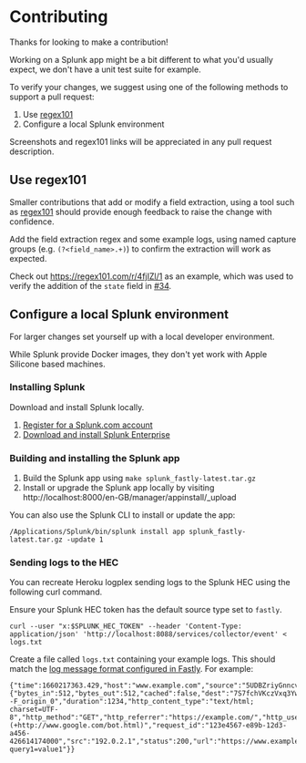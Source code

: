 # Contributing

Thanks for looking to make a contribution!

Working on a Splunk app might be a bit different to what you'd usually expect, we don't have a unit test suite for example.

To verify your changes, we suggest using one of the following methods to support a pull request:

1. Use [regex101](https://regex101.com/)
2. Configure a local Splunk environment

Screenshots and regex101 links will be appreciated in any pull request description.

## Use regex101

Smaller contributions that add or modify a field extraction, using a tool such as [regex101](https://regex101.com/) should provide enough feedback to raise the change with confidence.

Add the field extraction regex and some example logs, using named capture groups (e.g. `(?<field_name>.+)`) to confirm the extraction will work as expected.

Check out https://regex101.com/r/4fjIZl/1 as an example, which was used to verify the addition of the `state` field in [#34](https://github.com/Financial-Times/splunk-heroku/pull/34).

## Configure a local Splunk environment

For larger changes set yourself up with a local developer environment.

While Splunk provide Docker images, they don't yet work with Apple Silicone based machines.

### Installing Splunk

Download and install Splunk locally.

1. [Register for a Splunk.com account](https://www.splunk.com/page/sign_up)
2. [Download and install Splunk Enterprise](https://www.splunk.com/en_us/download/splunk-enterprise.html?locale=en_us)

### Building and installing the Splunk app

1. Build the Splunk app using `make splunk_fastly-latest.tar.gz`
2. Install or upgrade the Splunk app locally by visiting http://localhost:8000/en-GB/manager/appinstall/_upload

You can also use the Splunk CLI to install or update the app:

```
/Applications/Splunk/bin/splunk install app splunk_fastly-latest.tar.gz -update 1
```

### Sending logs to the HEC

You can recreate Heroku logplex sending logs to the Splunk HEC using the following curl command.

Ensure your Splunk HEC token has the default source type set to `fastly`.

```shell
curl --user "x:$SPLUNK_HEC_TOKEN" --header 'Content-Type: application/json' 'http://localhost:8088/services/collector/event' < logs.txt
```

Create a file called `logs.txt` containing your example logs. This should match the [log message format configured in Fastly](https://docs.google.com/document/d/1QEziLUj-UcSfju9zhvvBeOq6sl5taOwGxLVjSALPCgA/edit). For example:

```
{"time":1660217363.429,"host":"www.example.com","source":"5UDBZriyGnncvJPWWygXrI","event":{"bytes_in":512,"bytes_out":512,"cached":false,"dest":"7S7fchVKczVxq3YwpehUsy--F_origin_0","duration":1234,"http_content_type":"text/html; charset=UTF-8","http_method":"GET","http_referrer":"https://example.com/","http_user_agent":"Googlebot/2.1 (+http://www.google.com/bot.html)","request_id":"123e4567-e89b-12d3-a456-426614174000","src":"192.0.2.1","status":200,"url":"https://www.example.com/?query1=value1"}}
```
